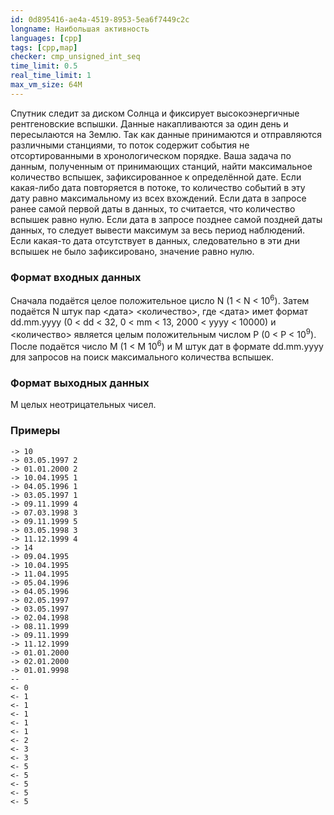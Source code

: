 ```yaml
---
id: 0d895416-ae4a-4519-8953-5ea6f7449c2c
longname: Наибольшая активность
languages: [cpp]
tags: [cpp,map]
checker: cmp_unsigned_int_seq
time_limit: 0.5
real_time_limit: 1
max_vm_size: 64M
---
```


Спутник следит за диском Солнца и фиксирует высокоэнергичные рентгеновские вспышки. Данные накапливаются за один день и пересылаются на Землю. Так как данные принимаются и отправляются различными станциями, то поток содержит события не отсортированными в хронологическом порядке. Ваша задача по данным, полученным от принимающих станций, найти максимальное количество вспышек, зафиксированное к определённой дате. Если какая-либо дата повторяется в потоке, то количество событий в эту дату равно максимальному из всех вхождений. Если дата в запросе ранее самой первой даты в данных, то считается, что количество вспышек равно нулю. Если дата в запросе позднее самой поздней даты данных, то следует вывести максимум за весь период наблюдений. Если какая-то дата отсутствует в данных, следовательно в эти дни вспышек не было зафиксировано, значение равно нулю.

### Формат входных данных

Сначала подаётся целое положительное цисло N (1 < N < 10<sup>6</sup>). Затем подаётся N штук пар <дата> <количество>, где <дата> имет формат dd.mm.yyyy (0 < dd < 32, 0 < mm < 13, 2000 < yyyy < 10000) и <количество> является целым положительным числом P (0 < P < 10<sup>9</sup>). После подаётся число M (1 < M 10<sup>6</sup>) и M штук дат в формате dd.mm.yyyy для запросов на поиск максимального количества вспышек.

### Формат выходных данных

M целых неотрицательных чисел.

### Примеры

```
-> 10 
-> 03.05.1997 2 
-> 01.01.2000 2
-> 10.04.1995 1
-> 04.05.1996 1 
-> 03.05.1997 1
-> 09.11.1999 4
-> 07.03.1998 3
-> 09.11.1999 5
-> 03.05.1998 3
-> 11.12.1999 4 
-> 14 
-> 09.04.1995
-> 10.04.1995
-> 11.04.1995
-> 05.04.1996
-> 04.05.1996
-> 02.05.1997
-> 03.05.1997
-> 02.04.1998
-> 08.11.1999
-> 09.11.1999
-> 11.12.1999
-> 01.01.2000
-> 02.01.2000
-> 01.01.9998
--
<- 0
<- 1
<- 1 
<- 1
<- 1
<- 1
<- 2
<- 3
<- 3 
<- 5
<- 5
<- 5
<- 5
<- 5
```